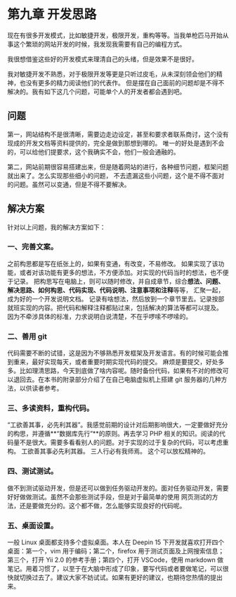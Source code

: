 # 第九章 开发思路

现在有很多开发模式，比如敏捷开发，极限开发，重构等等。当我单枪匹马开始从事这个繁琐的网站开发的时候，我发现我需要有自己的编程方式。

我很想借鉴这些好的开发模式来理清自己的头绪，但是效果不是很好。

我对敏捷开发不熟悉，对于极限开发等更是只听过皮毛，从未深刻领会他们的精神，也没有更多的精力阅读他们的代表作。
但是摆在自己面前的问题却是不得不解决的。我有如下这几个问题，可能单个人的开发者都会遇到吧。

## 问题

第一，网站结构不是很清晰，需要边走边设定，甚至和要求者联系商讨，这个没有现成的开发文档等资料提供的，完全是做到那想到哪的。
唯一的好处是遇到不会的，可以给他们提要求，这个我确实不会，他们一般会通融的。

第二，网站前期很容易搭建出来，但是随着网站的进行，各种细节问题，框架问题就出来了。怎么实现那些细小的问题，
不去遗漏这些小问题，这个是不得不面对的问题。虽然可以变通，但是不得不要解决。

## 解决方案

针对以上问题，我的解决方案如下：

### 一、完善文案。

之前构思都是写在纸张上的，如果有变通，有改变，不易修改。
如果实现了该功能，或者对该功能有更多的想法，不方便添加。对实现的代码当时的想法，也不便于记录。
把构思写在电脑上，则可以随时修改，并自成章节，综合**想法、问题、解决思路、如何构思、代码实现、代码说明、注意事项和注释**等等，
汇聚一起，成为好的一个开发说明文档。
记录有啥想法，然后放到一个章节里去。记录按部就班实现的内容。把代码和解释注释都贴过来，包括解决的算法等都可以提及。
因为不牵涉具体的标准，力求说明白说清楚，不在乎啰嗦不啰嗦的。

### 二、善用 git

代码需要不断的试错，这是因为不够熟悉开发框架及开发语言。有的时候可能会推到重来，最好实现每天，或者重要时期实现代码的提交。
麻烦是要提交，好处多多。比如理清思路，今天到底做了啥内容呢。随时备份代码，如果有不对的修改可以退回去。在本书的附录部分介绍了在自己电脑虚拟机上搭建 git 服务器的几种方法，以供读者参考。

### 三、多读资料，重构代码。

“工欲善其事，必先利其器”。我感觉前期的设计对后期影响很大，一定要做好充分的构思，并遵循**“数据库先行”**的原则。再去学习 PHP 相关的知识。阅读的代码量不是很大。需要多看看别人的问题。对于实现的过于复杂的代码，可以考虑重构。
工欲善其事必先利其器。
三人行必有我师焉。
这个可以放松精神的。

### 四、测试测试。

做不到测试驱动开发，但是还可以做到任务驱动开发的。面对任务驱动开发，需要好好做做测试。虽然不会那些测试手段，但是对于最简单的使用
网页测试的方法，还是要做充分的。这个都不做，怎么能够实现良好的代码呢。

### 五、桌面设置。

一般 Linux 桌面都支持多个虚拟桌面。本人在 Deepin 15 下开发就喜欢打开四个桌面：第一个，vim 用于编码；第二个，firefox 用于测试页面及上网搜索信息；第三个，打开 Yii 2.0 的参考手册；第四个，打开 VSCode，使用 markdown 做笔记。用着习惯了，以至于在大脑中形成了印象，要写代码或者要做笔记，可以很快就切换过去了。建议大家不妨试试。如果有更好的建议，也期待您热情的提出来。
